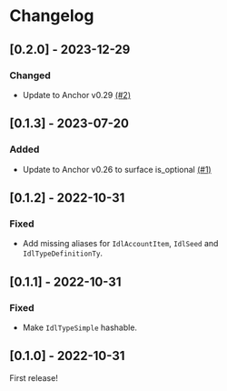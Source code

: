 # Changelog

## [0.2.0] - 2023-12-29

### Changed

- Update to Anchor v0.29 [(#2)](https://github.com/kevinheavey/anchorpy-core/pull/2)

## [0.1.3] - 2023-07-20

### Added

- Update to Anchor v0.26 to surface is_optional [(#1)](https://github.com/kevinheavey/anchorpy-core/pull/1)

## [0.1.2] - 2022-10-31

### Fixed

- Add missing aliases for `IdlAccountItem`, `IdlSeed` and `IdlTypeDefinitionTy`.

## [0.1.1] - 2022-10-31

### Fixed

- Make `IdlTypeSimple` hashable.

## [0.1.0] - 2022-10-31

First release!
